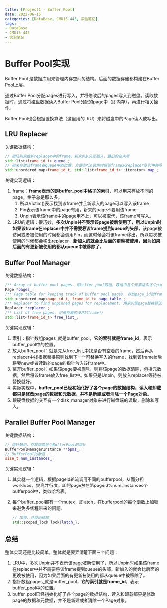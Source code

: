 ```yaml
---
title: [Project1 - Buffer Pool]
date: 2022-06-15
categories: [DataBase, CMU15-445, 实验笔记]
tags:
- DataBase
- CMU15-445
- 实验笔记
---
```


# Buffer Pool实现

Buffer Pool 是数据库用来管理内存空间的结构。后面的数据存储都构建在Buffer Pool上层。

通过Buffer Pool分配pages进行写入，并将修改后的pages写入到磁盘。读取数据时，通过将磁盘数据读入Buffer Pool分配的page中（即内存），再进行相关操作。

Buffer Pool也会根据置换算法（这里用的LRU）来将磁盘中的Page读入或写出。

## LRU Replacer

关键数据结构：

```cpp
// 用队列来维护replacer中的frame，新来的从头部插入，最旧的在末尾
std::list<frame_id_t> queue_;
// 用来存放该frame在queue中的位置，方便当Pin调用时将该frame从replacer队列中移除
std::unordered_map<frame_id_t, std::list<frame_id_t>::iterator> map_;
```

关键实现逻辑：

1. frame：**frame表示的是buffer_pool中格子的索引**，可以用来存放不同的page，格子总是那么多。
   1. 所以Victim()表示找到该frame并且新读入的page可以写入该frame
   2. Pin表示该frame中的page有用，新来的page不要用该frame
   3. Unpin表示该frame中的page用不上，可以被取代，该frame可写入。
2. LRU的逻辑：很巧妙，**多次Unpin并不表示该page被新使用了，所以Unpin时如果该frame在replacer中并不需要将该frame提到queue的头部**，该page被访问或者被使用的时候都会调用Pin，而这时候会将该frame移出，所以每次被使用的时候都会移出replacer，**新加入的就会比后面的更晚被使用，因为如果后面的有更新被使用的都从queue中被移除了**。

## Buffer Pool Manager

关键数据结构：

```cpp
/** Array of buffer pool pages. 即buffer_pool数组，数组中各个元素指向各个page。该数组的索引即为frame_id*/
Page *pages_;
/** Page table for keeping track of buffer pool pages. 存放page_id到frame_id的映射*/
std::unordered_map<page_id_t, frame_id_t> page_table_;
/** Replacer to find unpinned pages for replacement. 用来实现page替换算法，上面的LRU是它的子类*/
Replacer *replacer_;
/** List of free pages. 记录空着的没用的frame*/
std::list<frame_id_t> free_list_;
```

关键实现逻辑：

1. 索引：指针数组pages_就是buffer_pool，**它的索引就是frame_id**，表示buffer_pool中的位置。
2. 放入buffer_pool：就是先从free_list_中找是否有空着的frame，然后再从replacer中找根据替换原则找到下一个可替换写入的frame，找到该frameid后将要new或者读取的page的指针放入该frame中。
3. 离开buffer_pool：如果该page要被删除，则将该page的数据清除，包括元数据，然后将该frame放入free_list中。如果只是Unpin，则放入replacer等待被替换就好。
4. 实际实现中，**buffer_pool已经初始化好了各个page的数据结构，读入和卸载都只是修改page的数据和元数据，并不是新建或者消除一个Page对象**。
5. 跟硬盘数据的交互有一个disk_manager对象来进行磁盘端的读取，删除和写入。

## Parallel Buffer Pool Manager

关键数据结构：

```cpp
// 指针数组，存放指向各个BufferPool的指针
BufferPoolManagerInstance **bpms_;
// BufferPool的数目
size_t num_instances_;
```

关键实现逻辑：

1. 其实就一个逻辑，根据pageid轮流调用不同的bufferpool，从而分担workload，提高并行度。即将page放在第pageid%num_instances个bufferpool中，类似哈希表。

2. 每个buffer_pool都有一个mutex，即latch，在bufferpool的每个函数上加锁来避免多线程带来的问题.
   
   ```cpp
   // 加锁，并自动释放
   std::scoped_lock lock{latch_};
   ```

## 总结

整体实现还是比较简单，整体就是要弄清楚下面三个问题：

1. LRU中，多次Unpin并不表示该page被新使用了，所以Unpin时如果该frame在replacer中并不需要将该frame提到queue的头部。新加入的就会比后面的更晚被使用，因为如果后面的有更新被使用的都从queue中被移除了。
2. 指针数组pages_就是buffer_pool，**它的索引就是frame_id**，表示buffer_pool中的位置。
3. buffer_pool已经初始化好了各个page的数据结构，读入和卸载都只是修改page的数据和元数据，并不是新建或者消除一个Page对象。